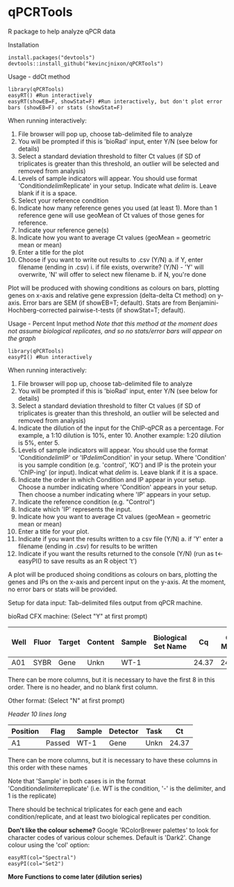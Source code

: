 # qPCRTools
R package to help analyze qPCR data

Installation

```{r}
install.packages("devtools")
devtools::install_github("kevincjnixon/qPCRTools")
```

Usage - ddCt method

```{r}
library(qPCRTools)
easyRT() #Run interactively
easyRT(showEB=F, showStat=F) #Run interactively, but don't plot error bars (showEB=F) or stats (showStat=F)
```

When running interactively:
1. File browser will pop up, choose tab-delimited file to analyze
2. You will be prompted if this is 'bioRad' input, enter Y/N (see below for details)
3. Select a standard deviation threshold to filter Ct values (if SD of triplicates is greater than this threshold, an outlier will be selected and removed from analysis)
4. Levels of sample indicators will appear. You should use format 'Condition*delim*Replicate' in your setup. Indicate what *delim* is. Leave blank if it is a space.
5. Select your reference condition
6. Indicate how many reference genes you used (at least 1). More than 1 reference gene will use geoMean of Ct values of those genes for reference.
7. Indicate your reference gene(s)
8. Indicate how you want to average Ct values (geoMean = geometric mean or mean)
9. Enter a title for the plot
10. Choose if you want to write out results to .csv (Y/N)
  a. if Y, enter filename (ending in .csv)
    i. if file exists, overwrite? (Y/N) - 'Y' will overwrite, 'N' will offer to select new filename
  b. if N, you're done

Plot will be produced with showing conditions as colours on bars, plotting genes on x-axis and relative gene expression (delta-delta Ct method) on y-axis. Error bars are SEM (if showEB=T; default). Stats are from Benjamini-Hochberg-corrected pairwise-t-tests (if showStat=T; default).


Usage - Percent Input method
*Note that this method at the moment does not assume biological replicates, and so no stats/error bars will appear on the graph*

```{r}
library(qPCRTools)
easyPI() #Run interactively
```

When running interactively:
1. File browser will pop up, choose tab-delimited file to analyze
2. You will be prompted if this is 'bioRad' input, enter Y/N (see below for details)
3. Select a standard deviation threshold to filter Ct values (if SD of triplicates is greater than this threshold, an outlier will be selected and removed from analysis)
4. Indicate the dilution of the input for the ChIP-qPCR as a percentage. For example, a 1:10 dilution is 10%, enter 10. Another example: 1:20 dilution is 5%, enter 5.
5. Levels of sample indicators will appear. You should use the format 'Condition*delim*IP' or 'IP*delim*Condition' in your setup. Where 'Condition' is you sample condition (e.g. 'control', 'KO') and IP is the protein your 'ChIP-ing' (or input). Indicat what *delim* is. Leave blank if it is a space.
6. Indicate the order in which Condition and IP appear in your setup. Choose a number indicating where 'Condition' appears in your setup. Then choose a number indicating where 'IP' appears in your setup.
7. Indicate the reference condition (e.g. "Control")
8. Indicate which 'IP' represents the input.
9. Indicate how you want to average Ct values (geoMean = geometric mean or mean)
10. Enter a title for your plot.
11. Indicate if you want the results written to a csv file (Y/N)
  a. if 'Y' enter a filename (ending in .csv) for results to be written
12. Indicate if you want the results returned to the console (Y/N) (run as t<-easyPI() to save results as an R object 't')

A plot will be produced shoing conditions as colours on bars, plotting the genes and IPs on the x-axis and percent input on the y-axis. At the moment, no error bars or stats will be provided.

Setup for data input:
Tab-delimited files output from qPCR machine.

bioRad CFX machine: (Select "Y" at first prompt)

| Well | Fluor | Target | Content | Sample | Biological Set Name |  Cq  | Cq Mean | Cq Std. Dev |
|------|-------|--------|---------|--------|---------------------|------|---------|-------------|
| A01  | SYBR  | Gene   | Unkn    | WT-1   |                     | 24.37| 24.37   |      0      |

There can be more columns, but it is necessary to have the first 8 in this order. There is no header, and no blank first column.

Other format: (Select "N" at first prompt)

*Header 10 lines long*

| Position |  Flag | Sample | Detector | Task |  Ct  |
|----------|-------|--------|----------|------|------|
|    A1    | Passed| WT-1   | Gene     | Unkn | 24.37|

There can be more columns, but it is necessary to have these columns in this order with these names

Note that 'Sample' in both cases is in the format 'Condition*delimiter*replicate' (i.e. WT is the condition, '-' is the delimiter, and 1 is the replicate)

There should be technical triplicates for each gene and each condition/replicate, and at least two biological replicates per condition.


**Don't like the colour scheme?**
Google 'RColorBrewer palettes' to look for character codes of various colour schemes. Default is 'Dark2'.  Change colour using the 'col' option:

```{r}
easyRT(col="Spectral")
easyPI(col="Set2")
```

**More Functions to come later (dilution series)**

